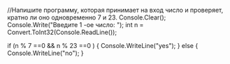 //Напишите программу, которая принимает на вход число и проверяет, кратно ли оно одновременно 7 и 23.
Console.Clear();
Console.Write("Введите 1 -ое число: ");
int n = Convert.ToInt32(Console.ReadLine());

if  (n  % 7 ==0  && n % 23 ==0 ) {
     Console.WriteLine("yes"); 
}
    else 
    {
      Console.WriteLine("no");
}
 
 
